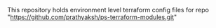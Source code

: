 This repository holds environment level terraform config files for repo "https://github.com/prathyaksh/ps-terraform-modules.git"